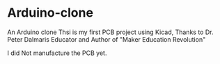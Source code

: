 # Arduino-clone
An Arduino clone
Thsi is my first PCB project using Kicad, 
Thanks to Dr. Peter Dalmaris 
Educator and Author of "Maker Education Revolution"

I did Not manufacture the PCB yet.
